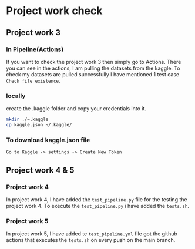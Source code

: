 # Project work check
## Project work 3
### In Pipeline(Actions)
If you want to check the project work 3 then simply go to Actions. There you can see in the actions, I am pulling the datasets from the kaggle. To check my datasets are pulled successfully I have mentioned 1 test case `Check file existence`.

### locally
create the .kaggle folder and copy your credentials into it.
```sh
mkdir ./~.kaggle
cp kaggle.json ~/.kaggle/ 
```

### To download kaggle.json file
`Go to Kaggle -> settings -> Create New Token`

## Project work 4 & 5 
### Project work 4 
In project work 4,  I have added the `test_pipeline.py` file for the testing the project work 4. To execute the `test_pipeline.py` i have added the `tests.sh`.

### Project work 5
In project work 5, I have added te `test_pipeline.yml` file got the github actions that executes the `tests.sh` on every push on the main branch.